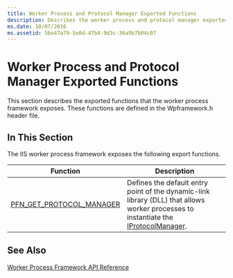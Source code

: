 ```yaml
---
title: Worker Process and Protocol Manager Exported Functions
description: Describes the worker process and protocol manager exported functions and provides links to documentation on exported functions.
ms.date: 10/07/2016
ms.assetid: 5be47a79-5e0d-47b4-9d3c-36a9b7b04c07
---
```

# Worker Process and Protocol Manager Exported Functions
This section describes the exported functions that the worker process framework exposes. These functions are defined in the Wpframework.h header file.  
  
## In This Section  
 The IIS worker process framework exposes the following export functions.  
  
|Function|Description|  
|--------------|-----------------|  
|[PFN_GET_PROTOCOL_MANAGER](../../web-development-reference/native-code-api-reference/pfn-get-protocol-manager-function.md)|Defines the default entry point of the dynamic-link library (DLL) that allows worker processes to instantiate the [IProtocolManager](../../web-development-reference/native-code-api-reference/iprotocolmanager-interface.md).|  
  
## See Also  
 [Worker Process Framework API Reference](../../web-development-reference/native-code-api-reference/worker-process-framework-api-reference.md)
